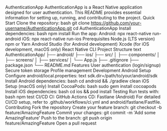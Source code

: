 AuthenticationApp
AuthenticationApp is a React Native application designed for user authentication. This README provides essential information for setting up, running, and contributing to the project.
Quick Start
Clone the repository:
bash
git clone https://github.com/your-username/AuthenticationApp.git
cd AuthenticationApp
Install dependencies:
bash
npm install
Run the app:
Android: npx react-native run-android
iOS: npx react-native run-ios
Prerequisites
Node.js (LTS version)
npm or Yarn
Android Studio (for Android development)
Xcode (for iOS development, macOS only)
React Native CLI
Project Structure
text
AuthenticationApp/
├── android/
├── ios/
├── src/
│   ├── components/
│   ├── screens/
│   ├── services/
│   └── App.js
├── .gitignore
├── package.json
└── README.md
Features
User authentication (login/signup)
Secure token storage
Profile management
Development
Android Setup
Configure android/local.properties:
text
sdk.dir=/path/to/your/android/sdk
Install Android dependencies:
bash
cd android && ./gradlew clean
iOS Setup (macOS only)
Install CocoaPods:
bash
sudo gem install cocoapods
Install iOS dependencies:
bash
cd ios && pod install
Testing
Run tests with:
bash
npm test
CI/CD
CI: GitHub Actions
CD: Fastlane (Android)
For detailed CI/CD setup, refer to .github/workflows/ci.yml and android/fastlane/Fastfile.
Contributing
Fork the repository
Create your feature branch: git checkout -b feature/AmazingFeature
Commit your changes: git commit -m 'Add some AmazingFeature'
Push to the branch: git push origin feature/AmazingFeature
Open a pull request
